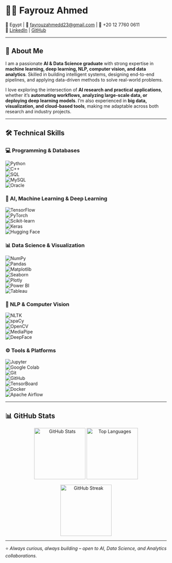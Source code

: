 # 👩‍💻 Fayrouz Ahmed  

📍 Egypt | 📧 fayrouzahmedd23@gmail.com | 📱 +20 12 7760 0611  
🔗 [LinkedIn](https://www.linkedin.com/in/fayrouz-ahmed-088596229) | [GitHub](https://github.com/fayrouzahmedd)  

---

## 🌟 About Me  

I am a passionate **AI & Data Science graduate** with strong expertise in **machine learning, deep learning, NLP, computer vision, and data analytics**. Skilled in building intelligent systems, designing end-to-end pipelines, and applying data-driven methods to solve real-world problems.  

I love exploring the intersection of **AI research and practical applications**, whether it’s **automating workflows, analyzing large-scale data, or deploying deep learning models**. I’m also experienced in **big data, visualization, and cloud-based tools**, making me adaptable across both research and industry projects.  

---

## 🛠️ Technical Skills  

### 💻 Programming & Databases  
![Python](https://img.shields.io/badge/Python-3776AB?style=for-the-badge&logo=python&logoColor=white)  
![C++](https://img.shields.io/badge/C++-00599C?style=for-the-badge&logo=cplusplus&logoColor=white)  
![SQL](https://img.shields.io/badge/SQL-4479A1?style=for-the-badge&logo=postgresql&logoColor=white)  
![MySQL](https://img.shields.io/badge/MySQL-4479A1?style=for-the-badge&logo=mysql&logoColor=white)  
![Oracle](https://img.shields.io/badge/Oracle_SQL-F80000?style=for-the-badge&logo=oracle&logoColor=white)  

### 🤖 AI, Machine Learning & Deep Learning  
![TensorFlow](https://img.shields.io/badge/TensorFlow-FF6F00?style=for-the-badge&logo=tensorflow&logoColor=white)  
![PyTorch](https://img.shields.io/badge/PyTorch-EE4C2C?style=for-the-badge&logo=pytorch&logoColor=white)  
![Scikit-learn](https://img.shields.io/badge/Scikit--learn-F7931E?style=for-the-badge&logo=scikit-learn&logoColor=white)  
![Keras](https://img.shields.io/badge/Keras-D00000?style=for-the-badge&logo=keras&logoColor=white)  
![Hugging Face](https://img.shields.io/badge/HuggingFace-FFD21E?style=for-the-badge&logo=huggingface&logoColor=black)  

### 📊 Data Science & Visualization  
![NumPy](https://img.shields.io/badge/NumPy-013243?style=for-the-badge&logo=numpy&logoColor=white)  
![Pandas](https://img.shields.io/badge/Pandas-150458?style=for-the-badge&logo=pandas&logoColor=white)  
![Matplotlib](https://img.shields.io/badge/Matplotlib-005571?style=for-the-badge&logo=plotly&logoColor=white)  
![Seaborn](https://img.shields.io/badge/Seaborn-008080?style=for-the-badge&logoColor=white)  
![Plotly](https://img.shields.io/badge/Plotly-3F4F75?style=for-the-badge&logo=plotly&logoColor=white)  
![Power BI](https://img.shields.io/badge/Power_BI-F2C811?style=for-the-badge&logo=powerbi&logoColor=black)  
![Tableau](https://img.shields.io/badge/Tableau-E97627?style=for-the-badge&logo=tableau&logoColor=white)  

### 🧠 NLP & Computer Vision  
![NLTK](https://img.shields.io/badge/NLTK-85C1E9?style=for-the-badge&logo=python&logoColor=black)  
![spaCy](https://img.shields.io/badge/spaCy-09A3D5?style=for-the-badge&logo=python&logoColor=white)  
![OpenCV](https://img.shields.io/badge/OpenCV-5C3EE8?style=for-the-badge&logo=opencv&logoColor=white)  
![MediaPipe](https://img.shields.io/badge/MediaPipe-FF6F00?style=for-the-badge&logo=google&logoColor=white)  
![DeepFace](https://img.shields.io/badge/DeepFace-000000?style=for-the-badge&logo=python&logoColor=white)  

### ⚙️ Tools & Platforms  
![Jupyter](https://img.shields.io/badge/Jupyter-F37626?style=for-the-badge&logo=jupyter&logoColor=white)  
![Google Colab](https://img.shields.io/badge/Google_Colab-F9AB00?style=for-the-badge&logo=googlecolab&logoColor=black)  
![Git](https://img.shields.io/badge/Git-F05032?style=for-the-badge&logo=git&logoColor=white)  
![GitHub](https://img.shields.io/badge/GitHub-181717?style=for-the-badge&logo=github&logoColor=white)  
![TensorBoard](https://img.shields.io/badge/TensorBoard-FF6F00?style=for-the-badge&logo=tensorflow&logoColor=white)  
![Docker](https://img.shields.io/badge/Docker-2496ED?style=for-the-badge&logo=docker&logoColor=white)  
![Apache Airflow](https://img.shields.io/badge/Apache_Airflow-017CEE?style=for-the-badge&logo=apacheairflow&logoColor=white)  

---

## 📊 GitHub Stats  

<p align="center">
  <img src="https://github-readme-stats.vercel.app/api?username=fayrouzahmedd&show_icons=true&theme=tokyonight" alt="GitHub Stats" height="160"/>
  <img src="https://github-readme-stats.vercel.app/api/top-langs/?username=fayrouzahmedd&layout=compact&theme=tokyonight" alt="Top Languages" height="160"/>
</p>

<p align="center">
  <img src="https://github-readme-streak-stats.herokuapp.com/?user=fayrouzahmedd&theme=tokyonight" alt="GitHub Streak" height="160"/>
</p>

---

⭐️ *Always curious, always building – open to AI, Data Science, and Analytics collaborations.*  


<!--
**fayrouzahmedd/fayrouzahmedd** is a ✨ _special_ ✨ repository because its `README.md` (this file) appears on your GitHub profile.

Here are some ideas to get you started:

- 🔭 I’m currently working on ...
- 🌱 I’m currently learning ...
- 👯 I’m looking to collaborate on ...
- 🤔 I’m looking for help with ...
- 💬 Ask me about ...
- 📫 How to reach me: ...
- 😄 Pronouns: ...
- ⚡ Fun fact: ...
-->
